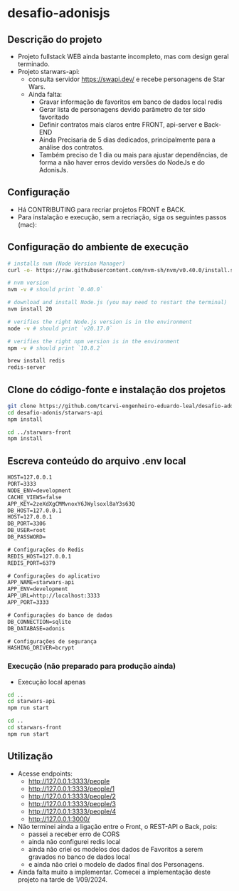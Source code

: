 # desafio-adonisjs

## Descrição do projeto
- Projeto fullstack WEB ainda bastante incompleto, mas com design geral terminado.
- Projeto starwars-api:
    - consulta servidor https://swapi.dev/ e recebe personagens de Star Wars.
    - Ainda falta:
        - Gravar informação de favoritos em banco de dados local redis
        - Gerar lista de personagens devido parâmetro de ter sido favoritado
        - Definir contratos mais claros entre FRONT, api-server e Back-END
        - Ainda Precisaria de 5 dias dedicados, principalmente para a análise dos contratos.
        - Também preciso de 1 dia ou mais para ajustar dependências, de forma a não haver erros devido versões do NodeJs e do AdonisJs.
## Configuração
- Há CONTRIBUTING para recriar projetos FRONT e BACK.
- Para instalação e execução, sem a recriação, siga os seguintes passos (mac):

## Configuração do ambiente de execução
```bash  
# installs nvm (Node Version Manager)
curl -o- https://raw.githubusercontent.com/nvm-sh/nvm/v0.40.0/install.sh | bash

# nvm version
nvm -v # should print `0.40.0`

# download and install Node.js (you may need to restart the terminal)
nvm install 20

# verifies the right Node.js version is in the environment
node -v # should print `v20.17.0`

# verifies the right npm version is in the environment
npm -v # should print `10.8.2`

brew install redis
redis-server

```  

## Clone do código-fonte e instalação dos projetos

```bash
git clone https://github.com/tcarvi-engenheiro-eduardo-leal/desafio-adonisjs.git
cd desafio-adonis/starwars-api
npm install
```  

```bash
cd ../starwars-front
npm install
```  

## Escreva conteúdo do arquivo .env local
```txt title="Arquivo .env"
HOST=127.0.0.1
PORT=3333
NODE_ENV=development
CACHE_VIEWS=false
APP_KEY=2zeXdXgCMMvnoxY6JWylsoxl8aY3s63Q
DB_HOST=127.0.0.1
HOST=127.0.0.1
DB_PORT=3306
DB_USER=root
DB_PASSWORD=

# Configurações do Redis
REDIS_HOST=127.0.0.1
REDIS_PORT=6379

# Configurações do aplicativo
APP_NAME=starwars-api
APP_ENV=development
APP_URL=http://localhost:3333
APP_PORT=3333

# Configurações do banco de dados
DB_CONNECTION=sqlite
DB_DATABASE=adonis

# Configurações de segurança
HASHING_DRIVER=bcrypt
```  

### Execução (não preparado para produção ainda)
- Execução local apenas
```bash
cd ..
cd starwars-api
npm run start
```  

```bash
cd ..
cd starwars-front
npm run start
```  

## Utilização
- Acesse endpoints:
    - http://127.0.0.1:3333/people
    - http://127.0.0.1:3333/people/1
    - http://127.0.0.1:3333/people/2
    - http://127.0.0.1:3333/people/3
    - http://127.0.0.1:3333/people/4
    - http://127.0.0.1:3000/
- Não terminei ainda a ligação entre o Front, o REST-API o Back, pois:
    -  passei a receber erro de CORS
    -  ainda não configurei redis local
    -  ainda não criei os modelos dos dados de Favoritos a serem gravados no banco de dados local
    -  e ainda não criei o modelo de dados final dos Personagens.
- Ainda falta muito a implementar. Comecei a implementação deste projeto na tarde de 1/09/2024.
